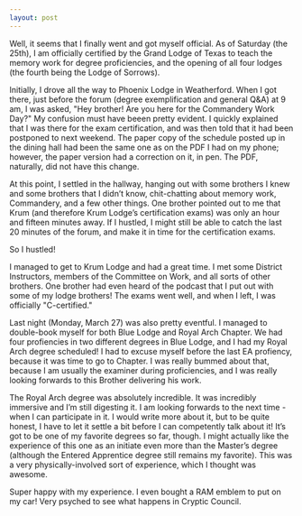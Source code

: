 ```yaml
---
layout: post
---
```

Well, it seems that I finally went and got myself official. As of Saturday (the 25th), I am officially certified by the Grand Lodge of Texas to teach the memory work for degree proficiencies, and the opening of all four lodges (the fourth being the Lodge of Sorrows).

Initially, I drove all the way to Phoenix Lodge in Weatherford. When I got there, just before the forum (degree exemplification and general Q&A) at 9 am, I was asked, "Hey brother! Are you here for the Commandery Work Day?" My confusion must have beeen pretty evident. I quickly explained that I was there for the exam certification, and was then told that it had been postponed to next weekend. The paper copy of the schedule posted up in the dining hall had been the same one as on the PDF I had on my phone; however, the paper version had a correction on it, in pen. The PDF, naturally, did not have this change.

At this point, I settled in the hallway, hanging out with some brothers I knew and some brothers that I didn’t know, chit-chatting about memory work, Commandery, and a few other things. One brother pointed out to me that Krum (and therefore Krum Lodge’s certification exams) was only an hour and fifteen minutes away. If I hustled, I might still be able to catch the last 20 minutes of the forum, and make it in time for the certification exams.

So I hustled!

I managed to get to Krum Lodge and had a great time. I met some District Instructors, members of the Committee on Work, and all sorts of other brothers. One brother had even heard of the podcast that I put out with some of my lodge brothers! The exams went well, and when I left, I was officially "C-certified."

Last night (Monday, March 27) was also pretty eventful. I managed to double-book myself for both Blue Lodge and Royal Arch Chapter. We had four profiencies in two different degrees in Blue Lodge, and I had my Royal Arch degree scheduled! I had to excuse myself before the last EA profiency, because it was time to go to Chapter. I was really bummed about that, because I am usually the examiner during proficiencies, and I was really looking forwards to this Brother delivering his work.

The Royal Arch degree was absolutely incredible. It was incredibly immersive and I’m still digesting it. I am looking forwards to the next time - when I can participate in it. I would write more about it, but to be quite honest, I have to let it settle a bit before I can competently talk about it! It’s got to be one of my favorite degrees so far, though. I might actually like the experience of this one as an initiate even more than the Master’s degree (although the Entered Apprentice degree still remains my favorite). This was a very physically-involved sort of experience, which I thought was awesome.

Super happy with my experience. I even bought a RAM emblem to put on my car! Very psyched to see what happens in Cryptic Council.
